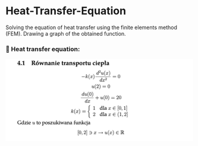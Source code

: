 # Heat-Transfer-Equation
Solving the equation of heat transfer using the finite elements method (FEM). Drawing a graph of the obtained function.
<h3> 🔸 Heat transfer equation: </h3>
<img src ="/readme/equation.png">
